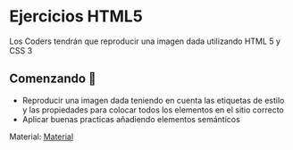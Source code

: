 # Ejercicios HTML5
Los Coders tendrán que reproducir una imagen dada utilizando HTML 5 y CSS 3

## Comenzando 🚀
- Reproducir una imagen dada teniendo en cuenta las etiquetas de estilo y las propiedades para colocar todos los elementos en el sitio correcto
 - Aplicar buenas practicas añadiendo elementos semánticos

 Material: [Material](https://docs.google.com/document/d/1GooV2LrxqGaKQYomn6bDPav_8wVNX7l8Up6WWubsRXg/edit?usp=sharing)